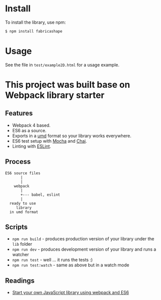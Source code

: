 # Install

To install the library, use npm:
```bash
$ npm install fabricashape
```

# Usage

See the file in `test/example2D.html` for a usage example.

# This project was built base on Webpack library starter
## Features

* Webpack 4 based.
* ES6 as a source.
* Exports in a [umd](https://github.com/umdjs/umd) format so your library works everywhere.
* ES6 test setup with [Mocha](http://mochajs.org/) and [Chai](http://chaijs.com/).
* Linting with [ESLint](http://eslint.org/).

## Process

```
ES6 source files
       |
       |
    webpack
       |
       +--- babel, eslint
       |
  ready to use
     library
  in umd format
```

## Scripts

* `npm run build` - produces production version of your library under the `lib` folder
* `npm run dev` - produces development version of your library and runs a watcher
* `npm run test` - well ... it runs the tests :)
* `npm run test:watch` - same as above but in a watch mode

## Readings

* [Start your own JavaScript library using webpack and ES6](http://krasimirtsonev.com/blog/article/javascript-library-starter-using-webpack-es6)
